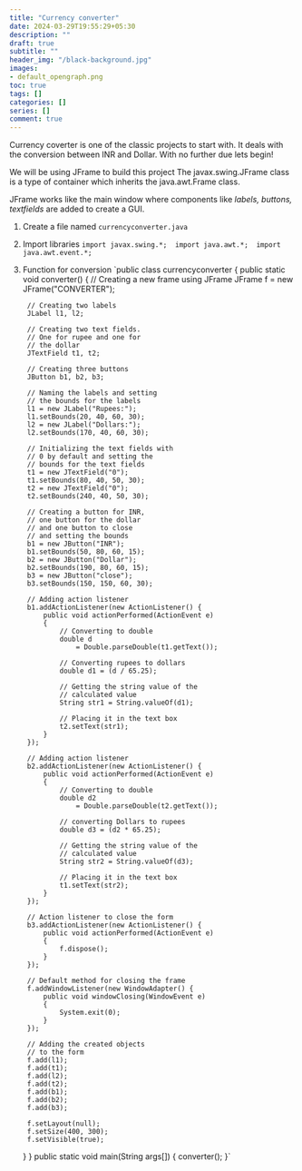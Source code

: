 ```yaml
---
title: "Currency converter"
date: 2024-03-29T19:55:29+05:30
description: ""
draft: true
subtitle: ""
header_img: "/black-background.jpg"
images:
- default_opengraph.png
toc: true
tags: []
categories: []
series: []
comment: true
---
```


Currency coverter is one of the classic projects to start with. It deals with the conversion between INR and Dollar. 
With no further due lets begin!

We will be using JFrame to build this project
The javax.swing.JFrame class is a type of container which inherits the java.awt.Frame class. 

JFrame works like the main window where components like *labels, buttons, textfields* are added to create a GUI.
1. Create a file named `currencyconverter.java`
2. Import libraries
`import javax.swing.*; 
import java.awt.*; 
import java.awt.event.*;`

3. Function for conversion
`public class currencyconverter { 
	public static void converter() 
	{ 
		// Creating a new frame using JFrame 
		JFrame f = new JFrame("CONVERTER"); 

		// Creating two labels 
		JLabel l1, l2; 

		// Creating two text fields. 
		// One for rupee and one for 
		// the dollar 
		JTextField t1, t2; 

		// Creating three buttons 
		JButton b1, b2, b3; 

		// Naming the labels and setting 
		// the bounds for the labels 
		l1 = new JLabel("Rupees:"); 
		l1.setBounds(20, 40, 60, 30); 
		l2 = new JLabel("Dollars:"); 
		l2.setBounds(170, 40, 60, 30); 

		// Initializing the text fields with 
		// 0 by default and setting the 
		// bounds for the text fields 
		t1 = new JTextField("0"); 
		t1.setBounds(80, 40, 50, 30); 
		t2 = new JTextField("0"); 
		t2.setBounds(240, 40, 50, 30); 

		// Creating a button for INR, 
		// one button for the dollar 
		// and one button to close 
		// and setting the bounds 
		b1 = new JButton("INR"); 
		b1.setBounds(50, 80, 60, 15); 
		b2 = new JButton("Dollar"); 
		b2.setBounds(190, 80, 60, 15); 
		b3 = new JButton("close"); 
		b3.setBounds(150, 150, 60, 30); 

		// Adding action listener 
		b1.addActionListener(new ActionListener() { 
			public void actionPerformed(ActionEvent e) 
			{ 
				// Converting to double 
				double d 
					= Double.parseDouble(t1.getText()); 

				// Converting rupees to dollars 
				double d1 = (d / 65.25); 

				// Getting the string value of the 
				// calculated value 
				String str1 = String.valueOf(d1); 

				// Placing it in the text box 
				t2.setText(str1); 
			} 
		}); 

		// Adding action listener 
		b2.addActionListener(new ActionListener() { 
			public void actionPerformed(ActionEvent e) 
			{ 
				// Converting to double 
				double d2 
					= Double.parseDouble(t2.getText()); 

				// converting Dollars to rupees 
				double d3 = (d2 * 65.25); 

				// Getting the string value of the 
				// calculated value 
				String str2 = String.valueOf(d3); 

				// Placing it in the text box 
				t1.setText(str2); 
			} 
		}); 

		// Action listener to close the form 
		b3.addActionListener(new ActionListener() { 
			public void actionPerformed(ActionEvent e) 
			{ 
				f.dispose(); 
			} 
		}); 

		// Default method for closing the frame 
		f.addWindowListener(new WindowAdapter() { 
			public void windowClosing(WindowEvent e) 
			{ 
				System.exit(0); 
			} 
		}); 

		// Adding the created objects 
		// to the form 
		f.add(l1); 
		f.add(t1); 
		f.add(l2); 
		f.add(t2); 
		f.add(b1); 
		f.add(b2); 
		f.add(b3); 

		f.setLayout(null); 
		f.setSize(400, 300); 
		f.setVisible(true); 
	} 
}
public static void main(String args[]) 
    { 
        converter(); 
    }`
